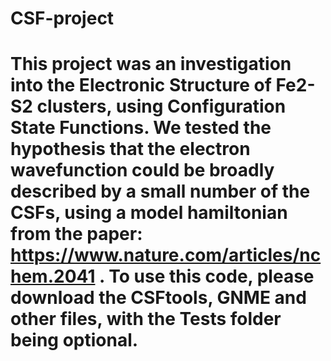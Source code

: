 # CSF-project

# This project was an investigation into the Electronic Structure of Fe2-S2 clusters, using Configuration State Functions. We tested the hypothesis that the electron wavefunction could be broadly described by a small number of the CSFs, using a model hamiltonian from the paper: https://www.nature.com/articles/nchem.2041 . To use this code, please download the CSFtools, GNME and other files, with the Tests folder being optional. 
